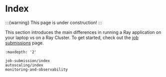 # Index
:::{warning}
This page is under construction!
:::

This section introduces the main differences in running a Ray application on your laptop vs on a Ray Cluster.
To get started, check out the [job submissions](jobs-quickstart-under-construction) page.

```{toctree}
:maxdepth: '2'

job-submission/index
autoscaling/index
monitoring-and-observability
```
